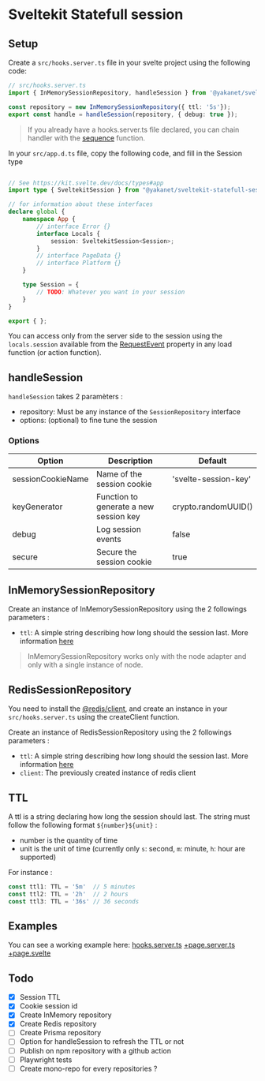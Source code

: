 # Sveltekit Statefull session

## Setup

Create a `src/hooks.server.ts` file in your svelte project using the following code:

```ts 
// src/hooks.server.ts
import { InMemorySessionRepository, handleSession } from '@yakanet/sveltekit-statefull-session';

const repository = new InMemorySessionRepository({ ttl: '5s'});
export const handle = handleSession(repository, { debug: true });
```

> If you already have a hooks.server.ts file declared, you can chain handler with the [sequence](https://kit.svelte.dev/docs/types#public-types-requestevent) function.

In your `src/app.d.ts` file, copy the following code, and fill in the Session type

```ts

// See https://kit.svelte.dev/docs/types#app
import type { SveltekitSession } from "@yakanet/sveltekit-statefull-session";

// for information about these interfaces
declare global {
	namespace App {
		// interface Error {}
		interface Locals {
			session: SveltekitSession<Session>;
		}
		// interface PageData {}
		// interface Platform {}
	}

	type Session = {
		// TODO: Whatever you want in your session
	}
}

export { };
```

You can access only from the server side to the session using the `locals.session` available from the [RequestEvent](https://kit.svelte.dev/docs/types#public-types-requestevent) property in any load function (or action function).

## handleSession 

`handleSession` takes 2 paramèters :
- repository: Must be any instance of the `SessionRepository` interface
- options: (optional) to fine tune the session

### Options

| Option            | Description                            | Default                         |
|-------------------|----------------------------------------|---------------------------------|
| sessionCookieName | Name of the session cookie             | 'svelte-session-key'            |
| keyGenerator      | Function to generate a new session key | crypto.randomUUID()             |
| debug             | Log session events                     | false                           |
| secure            | Secure the session cookie              | true                            |


## InMemorySessionRepository
Create an instance of InMemorySessionRepository using the 2 followings parameters : 
- `ttl`: A simple string describing how long should the session last. More information [here](#ttl)

> InMemorySessionRepository works only with the node adapter and only with a single instance of node.

## RedisSessionRepository
You need to install the [@redis/client](https://www.npmjs.com/package/redis), and create an instance in your `src/hooks.server.ts` using the createClient function.

Create an instance of RedisSessionRepository using the 2 followings parameters : 
- `ttl`: A simple string describing how long should the session last. More information [here](#ttl)
- `client`: The previously created instance of redis client

## TTL
A ttl is a string declaring how long the session should last. The string must follow the following format `${number}${unit}` :
- number is the quantity of time 
- unit is the unit of time (currently only `s`: second, `m`: minute, `h`: hour are supported)

For instance : 
```ts
const ttl1: TTL = '5m'  // 5 minutes
const ttl2: TTL = '2h'  // 2 hours
const ttl3: TTL = '36s' // 36 seconds
```

## Examples
You can see a working example here: [hooks.server.ts](/src/hooks.server.ts) [+page.server.ts](/src/routes/+page.server.ts)  [+page.svelte](/src/routes/+page.svelte)

## Todo
- [x] Session TTL
- [x] Cookie session id
- [x] Create InMemory repository
- [x] Create Redis repository
- [ ] Create Prisma repository
- [ ] Option for handleSession to refresh the TTL or not
- [ ] Publish on npm repository with a github action
- [ ] Playwright tests
- [ ] Create mono-repo for every repositories ?